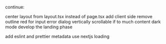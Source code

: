 continue:

center layout from layout.tsx instead of page.tsx
add client side
remove outline red for input error
dialog vertically scrollable if to much content
dark mode
develop the landing phase

add eslint and prettier
metadata
use nextjs loading
